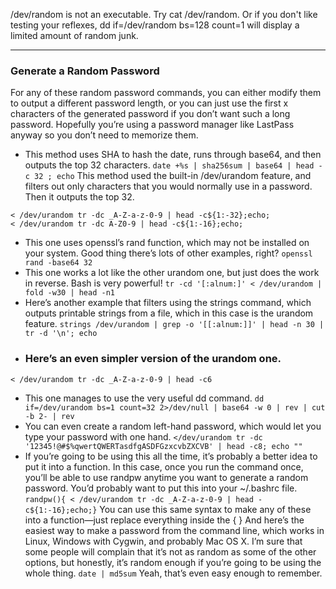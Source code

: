 /dev/random is not an executable. Try cat /dev/random. Or if you don't like testing your reflexes, dd if=/dev/random bs=128 count=1 will display a limited amount of random junk.

---

### Generate a Random Password
For any of these random password commands, you can either modify them to output a different password length, or you can just use the first x characters of the generated password if you don’t want such a long password. Hopefully you’re using a password manager like LastPass anyway so you don’t need to memorize them.
- This method uses SHA to hash the date, runs through base64, and then outputs the top 32 characters.
`date +%s | sha256sum | base64 | head -c 32 ; echo`
This method used the built-in /dev/urandom feature, and filters out only characters that you would normally use in a password. Then it outputs the top 32.

```shell
< /dev/urandom tr -dc _A-Z-a-z-0-9 | head -c${1:-32};echo;
< /dev/urandom tr -dc A-Z0-9 | head -c${1:-16};echo;
```

- This one uses openssl’s rand function, which may not be installed on your system. Good thing there’s lots of other examples, right?
`openssl rand -base64 32`
- This one works a lot like the other urandom one, but just does the work in reverse. Bash is very powerful!
`tr -cd '[:alnum:]' < /dev/urandom | fold -w30 | head -n1`
- Here’s another example that filters using the strings command, which outputs printable strings from a file, which in this case is the urandom feature.
`strings /dev/urandom | grep -o '[[:alnum:]]' | head -n 30 | tr -d '\n'; echo`
- ### Here’s an even simpler version of the urandom one.
`< /dev/urandom tr -dc _A-Z-a-z-0-9 | head -c6`
- This one manages to use the very useful dd command.
`dd if=/dev/urandom bs=1 count=32 2>/dev/null | base64 -w 0 | rev | cut -b 2- | rev`
- You can even create a random left-hand password, which would let you type your password with one hand.
`</dev/urandom tr -dc '12345!@#$%qwertQWERTasdfgASDFGzxcvbZXCVB' | head -c8; echo ""`
- If you’re going to be using this all the time, it’s probably a better idea to put it into a function. In this case, once you run the command once, you’ll be able to use randpw anytime you want to generate a random password. You’d probably want to put this into your ~/.bashrc file.
`randpw(){ < /dev/urandom tr -dc _A-Z-a-z-0-9 | head -c${1:-16};echo;}`
You can use this same syntax to make any of these into a function—just replace everything inside the { }
And here’s the easiest way to make a password from the command line, which works in Linux, Windows with Cygwin, and probably Mac OS X. I’m sure that some people will complain that it’s not as random as some of the other options, but honestly, it’s random enough if you’re going to be using the whole thing.
`date | md5sum`
Yeah, that’s even easy enough to remember.


